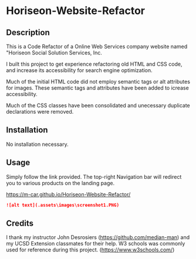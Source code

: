 # Horiseon-Website-Refactor

## Description
This is a Code Refactor of a Online Web Services company website named "Horiseon Social Solution Services, Inc.

I built this project to get experience refactoring old HTML and CSS code, and increase its accessibility for search engine optimization. 

Much of the initial HTML code did not employ semantic tags or alt attributes for images. These semantic tags and attributes have been added to icrease accessibility. 

Much of the CSS classes have been consolidated and unecessary duplicate declarations were removed. 

## Installation
No installation necessary.

## Usage
Simply follow the link provided. The top-right Navigation bar will redirect you to various products on the landing page. 

https://m-car.github.io/Horiseon-Website-Refactor/

```md
![alt text](.assets\images\screenshot1.PNG)
```
## Credits
I thank my instructor John Desrosiers (https://github.com/median-man) and my UCSD Extension classmates for their help.
W3 schools was commonly used for reference during this project. (https://www.w3schools.com/)